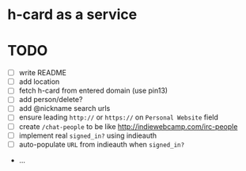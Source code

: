 # h-card as a service

# TODO

* [ ] write README
* [ ] add location
* [ ] fetch h-card from entered domain (use pin13)
* [ ] add person/delete?
* [ ] add @nickname search urls
* [ ] ensure leading `http://` or `https://`  on `Personal Website` field
* [ ] create `/chat-people` to be like http://indiewebcamp.com/irc-people
* [ ] implement real `signed_in?` using indieauth
* [ ] auto-populate `URL` from indieauth when `signed_in?`
* ...
